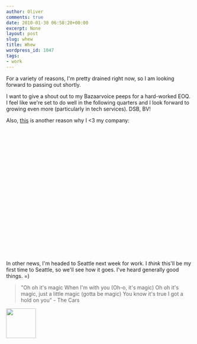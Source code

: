 ```yaml
---
author: Oliver
comments: true
date: 2010-01-30 06:58:20+00:00
excerpt: None
layout: post
slug: whew
title: Whew
wordpress_id: 1047
tags:
- work
---
```


For a variety of reasons, I'm pretty drained right now, so I am looking forward to passing out shortly.

I want to give a shout out to my Bazaarvoice peeps for a hard-worked EOQ.  I feel like we're set to do well in the following quarters and I look forward to growing even more (particularly in tech services).  DSB, BV!

Also, <a href="http://www.bazaarvoice.com/blog/2010/01/30/dont-dare-a-hot-dog/">this</a> is another reason why I <3 my company:

<object width="560" height="340"><param name="movie" value="http://www.youtube.com/v/JMbvX5XCaNg&hl=en_US&fs=1&"></param><param name="allowFullScreen" value="true"></param><param name="allowscriptaccess" value="always"></param><embed src="http://www.youtube.com/v/JMbvX5XCaNg&hl=en_US&fs=1&" type="application/x-shockwave-flash" allowscriptaccess="always" allowfullscreen="true" width="560" height="340"></embed></object>

In other news, I'm headed to Seattle next week for work.  I *think* this'll be my first time to Seattle, so we'll see how it goes.  I've heard generally good things. =)

<blockquote class="lyrics">"Oh oh it's magic
When I'm with you (Oh-o, it's magic)
Oh oh it's magic, just a little magic (gotta be magic)
You know it's true
I got a hold on you" - The Cars</blockquote>

<a href="http://www.owiber.com/?attachment_id=1048" rel="attachment wp-att-1048"><img src="http://www.owiber.com/wp-content/uploads/2010/01/Photo-on-2010-01-30-at-00.41-2-80x80.jpg" alt="" title="Photo on 2010-01-30 at 00.41 #2" width="80" height="80" class="alignnone size-thumbnail wp-image-1048" /></a>
